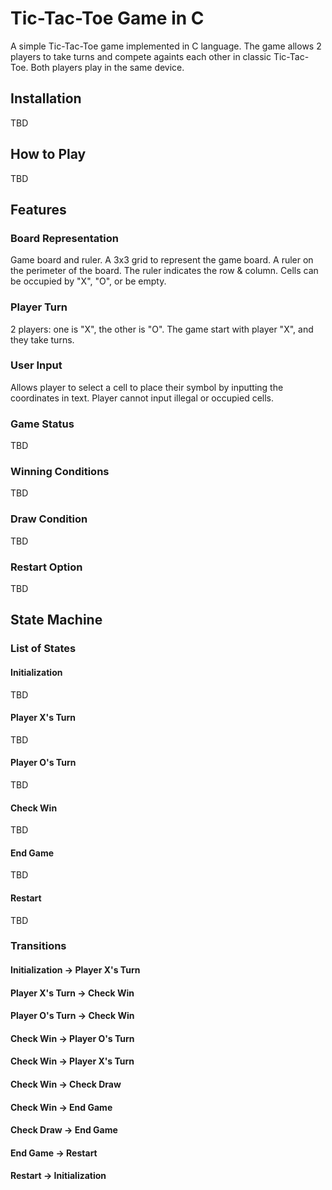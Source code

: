 # Tic-Tac-Toe Game in C

A simple Tic-Tac-Toe game implemented in C language.
The game allows 2 players to take turns and compete againts each other in classic Tic-Tac-Toe.
Both players play in the same device.

## Installation
TBD

## How to Play
TBD

## Features
### Board Representation
Game board and ruler.
A 3x3 grid to represent the game board.
A ruler on the perimeter of the board. The ruler indicates the row & column.
Cells can be occupied by "X", "O", or be empty.

### Player Turn
2 players: one is "X", the other is "O".
The game start with player "X", and they take turns.

### User Input
Allows player to select a cell to place their symbol by inputting the coordinates in text.
Player cannot input illegal or occupied cells.

### Game Status
TBD

### Winning Conditions
TBD

### Draw Condition
TBD

### Restart Option
TBD

## State Machine
### List of States
#### Initialization
TBD
#### Player X's Turn
TBD
#### Player O's Turn
TBD
#### Check Win
TBD
#### End Game
TBD
#### Restart
TBD

### Transitions
#### Initialization -> Player X's Turn
#### Player X's Turn -> Check Win
#### Player O's Turn -> Check Win
#### Check Win -> Player O's Turn
#### Check Win -> Player X's Turn
#### Check Win -> Check Draw
#### Check Win -> End Game
#### Check Draw -> End Game
#### End Game -> Restart
#### Restart -> Initialization